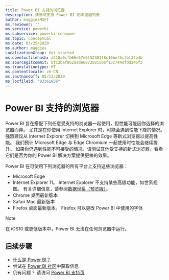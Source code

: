 ```yaml
---
title: Power BI 支持的浏览器
description: 请参阅支持 Power BI 的浏览器列表
author: maggiesMSFT
ms.reviewer: ''
ms.service: powerbi
ms.subservice: powerbi-consumer
ms.topic: conceptual
ms.date: 03/25/2020
ms.author: maggies
LocalizationGroup: Get started
ms.openlocfilehash: d218a0cfb66e57e6f52301f8c10bef5cfb137b4b
ms.sourcegitcommit: bfc2baf862aade6873501566f13c744efdd146f3
ms.translationtype: HT
ms.contentlocale: zh-CN
ms.lasthandoff: 05/13/2020
ms.locfileid: "83361856"
---
```

# <a name="supported-browsers-for-power-bi"></a>Power BI 支持的浏览器

Power BI 旨在搭配下列任意受支持的浏览器一起使用，但性能可能因你选择的浏览器而异。 尤其是在你使用 Internet Explorer 时，可能会遇到性能下降的情况。 强烈建议从 Internet Explorer 切换到 Microsoft Edge 等新式浏览器以提高性能。 我们预计 Microsoft Edge 与 Edge Chromium 一起使用时性能会继续提升。 如果你仍遇到性能不可接受的情况，请测试其他受支持的新式浏览器，看看它们是否为你的 Power BI 解决方案提供更棒的效果。

Power BI 在可使用下列浏览器的所有平台上支持这些浏览器：

- Microsoft Edge
- Internet Explorer 11。 Internet Explorer 不支持某些高级功能，如世系视图。 有关详细信息，请参阅[数据世系（预览版）](../collaborate-share/service-data-lineage.md)。
- Chrome 桌面最新版本
- Safari Mac 最新版本
- Firefox 桌面最新版本。 Firefox 可以更改 Power BI 中使用的字体 

> [!NOTE]
> 在 iOS10 或更低版本中，Power BI 无法在任何浏览器中运行。

## <a name="next-steps"></a>后续步骤
* [什么是 Power BI？](power-bi-overview.md)
* 尝试在 [Power BI 社区](https://community.powerbi.com/)中获取信息
* 仍有问题？ 请访问 [Power BI 支持页](https://powerbi.microsoft.com/support/)
